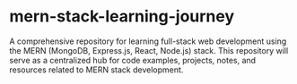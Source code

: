 # mern-stack-learning-journey
A comprehensive repository for learning full-stack web development using the MERN (MongoDB, Express.js, React, Node.js) stack. This repository will serve as a centralized hub for code examples, projects, notes, and resources related to MERN stack development.
